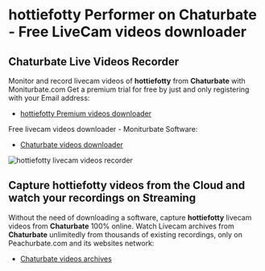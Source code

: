 # hottiefotty Performer on Chaturbate - Free LiveCam videos downloader

## Chaturbate Live Videos Recorder

Monitor and record livecam videos of **hottiefotty** from **Chaturbate** with Moniturbate.com
Get a premium trial for free by just and only registering with your Email address:
* [hottiefotty Premium videos downloader](https://moniturbate.com/request-demo-licence-key.html)

Free livecam videos downloader - Moniturbate Software:
* [Chaturbate videos downloader](https://moniturbate.com/moniturbate-download-software.html)

![hottiefotty livecam videos recorder](https://peachurnet.com/templates/moniturbate-software.png)


## Capture hottiefotty videos from the Cloud and watch your recordings on Streaming

Without the need of downloading a software, capture **hottiefotty** livecam videos from **Chaturbate** 100% online.
Watch Livecam archives from **Chaturbate** unlimitedly from thousands of existing recordings, only on Peachurbate.com and its websites network:
* [Chaturbate videos archives](https://peachurnet.com/)